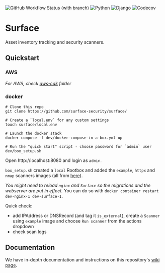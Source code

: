 ![GitHub Workflow Status (with branch)](https://img.shields.io/github/actions/workflow/status/surface-security/surface/release.yml)
![Python](https://img.shields.io/badge/python-%3E%3D3.8%2C%3C=3.11-blue)
![Django](https://img.shields.io/badge/Django-%3E%3D3.2%2C%3C4.0-blue)
![Codecov](https://img.shields.io/codecov/c/github/surface-security/surface)

# Surface

Asset inventory tracking and security scanners.

## Quickstart

### AWS

*For AWS, check [aws-cdk](dev/aws-cdk/README.md) folder*

### docker

```
# Clone this repo
git clone https://github.com/surface-security/surface/

# Create a `local.env` for any custom settings
touch surface/local.env

# Launch the docker stack
docker compose -f dev/docker-compose-in-a-box.yml up

# Run the "quick start" script - choose password for `admin` user
dev/box_setup.sh
```

Open http://localhost:8080 and login as `admin`.

`box_setup.sh` created a `local` Rootbox and added the `example`, `httpx` and `nmap` scanners images (all from [here](https://github.com/surface-security/?q=scanner-)).

_You might need to reload `nginx` and `Surface` so the migrations and the webserver are put in effect._ You can do so with `docker container restart dev-nginx-1 dev-surface-1`. 

Quick check:
* add IPAddress or DNSRecord (and tag it `is_external`), create a `Scanner` using `example` image and choose `Run scanner` from the actions dropdown
* check scan logs

## Documentation

We have in-depth documentation and instructions on this repository's [wiki page](https://github.com/surface-security/surface/wiki).
